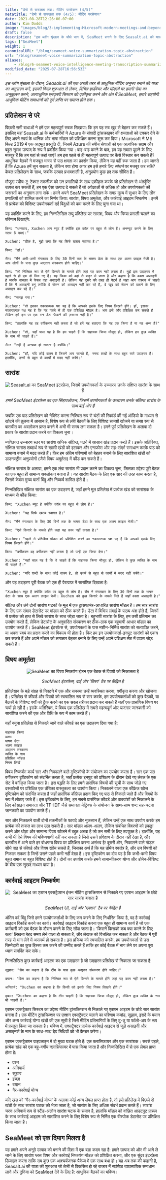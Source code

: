 ```yaml
---
title: "डेमो से सफलता तक: मीटिंग परसेप्शन (4/5)"
metatitle: "डेमो से सफलता तक (4/5): मीटिंग परसेप्शन"
date: 2021-08-28T12:26:00-07:00
author: Kim Dodds
image: "images/blog/3-implementing-Microsoft-modern-meetings-and-beyond/SeaMeet animation.gif"
draft: false
description: "इस ब्लॉग श्रृंखला के चौथे भाग में, SeaMeet बनाने के लिए Seasalt.ai की यात्रा का अनुसरण करें, जो हमारे सहयोगी आधुनिक मीटिंग समाधान हैं।"
tags: ["SeaMeet"]
weight: 1  
canonicalURL: "/blog/seameet-voice-summarization-topic-abstraction"
url: "/blog/seameet-voice-summarization-topic-abstraction"
aliases:
    - /blog/6-seameet-voice-intelligence-meeting-transcription-summarization-topic-abstraction-action-extraction/
modified_date: "2025-07-28T16:56:53Z"
---
```


*इस ब्लॉग श्रृंखला के दौरान, Seasalt.ai की एक अच्छी तरह से आधुनिक मीटिंग अनुभव बनाने की यात्रा का अनुसरण करें, इसकी विनम्र शुरुआत से लेकर, विभिन्न हार्डवेयर और मॉडलों पर हमारी सेवा का अनुकूलन करने, अत्याधुनिक एनएलपी सिस्टम को एकीकृत करने और अंत में SeaMeet, हमारे सहयोगी आधुनिक मीटिंग समाधानों की पूर्ण प्राप्ति पर समाप्त होने तक।*

## प्रतिलेखन से परे

पिछली सभी बाधाओं ने हमें एक महत्वपूर्ण सबक सिखाया: कि हम यह सब खुद से बेहतर कर सकते हैं।
इसलिए यहां Seasalt.ai के कर्मचारियों ने Azure के संवादी ट्रांसक्राइबर की क्षमताओं को टक्कर देने के लिए अपने स्वयं के ध्वनिक और भाषा मॉडल को प्रशिक्षित करना शुरू कर दिया।
Microsoft ने MS बिल्ड 2019 में एक अद्भुत प्रस्तुति दी, जिसमें Azure की स्पीच सेवाओं को एक अत्यधिक सक्षम और बहुत सुलभ उत्पाद के रूप में प्रदर्शित किया गया।
वाह-वाह करने के बाद, हम यह सवाल पूछने के लिए मजबूर हैं कि हम यहां से कहां जाएं?
हम इस पहले से ही महत्वपूर्ण उत्पाद पर कैसे विस्तार कर सकते हैं? आधुनिक बैठकों ने मजबूत भाषण से पाठ क्षमता का प्रदर्शन किया, लेकिन यह वहीं रुक जाता है।
हम जानते हैं कि Azure हमें सुन सकता है, लेकिन क्या होगा अगर हम इसे हमारे लिए *सोचने* पर मजबूर कर सकें?
केवल प्रतिलेखन के साथ, जबकि उत्पाद प्रभावशाली है, अनुप्रयोग कुछ हद तक सीमित हैं।

मौजूदा स्पीच-टू-टेक्स्ट तकनीक को उन प्रणालियों के साथ एकीकृत करके जो प्रतिलेखन से अंतर्दृष्टि उत्पन्न कर सकती हैं, हम एक ऐसा उत्पाद दे सकते हैं जो अपेक्षाओं से अधिक हो और उपयोगकर्ता की जरूरतों का अनुमान लगा सके।
हमने अपने SeaMeet प्रतिलेखन के समग्र मूल्य में सुधार के लिए तीन प्रणालियों को शामिल करने का निर्णय लिया: सारांश, विषय अमूर्तता, और कार्रवाई आइटम निष्कर्षण।
इनमें से प्रत्येक को विशिष्ट उपयोगकर्ता दर्द बिंदुओं को कम करने के लिए चुना गया था।

यह प्रदर्शित करने के लिए, हम निम्नलिखित लघु प्रतिलेख पर सारांश, विषय और क्रिया प्रणाली चलाने का परिणाम दिखाएंगे:

```
किम: "धन्यवाद, Xuchen आप म्यूट हैं क्योंकि इस कॉल पर बहुत से लोग हैं। अनम्यूट करने के लिए स्टार 6 दबाएं।"

Xuchen: "ठीक है, मुझे लगा कि यह सिर्फ खराब स्वागत है।"

किम: "हाँ।"

सैम: "मैंने अभी-अभी मंगलवार के लिए 30 दिनों तक के भाषण डेटा के साथ एक अलग फ़ाइल भेजी है। आप लोगों के पास कुछ अद्यतन संस्करण होने चाहिए।"

किम: "तो निश्चित रूप से ऐसे किनारे के मामले होंगे जहां यह काम नहीं करता है। मुझे इस उदाहरण में पहले से ही एक दो मिल गए हैं। यह क्रिया को वहां से बाहर ले जाता है और कहता है कि वक्ता असाइनी है जबकि वास्तव में कैरल वहां असाइनी है। लेकिन यह दूसरे की तरह ही पैटर्न है जहां आप वास्तव में चाहते हैं कि मैं असाइनी बनूं क्योंकि वे जेसन को असाइन नहीं कर रहे हैं, वे खुद को जेसन को बताने के लिए असाइन कर रहे हैं।"

सैम: "समझ गया।"

Xuchen: "तो इसका नकारात्मक पक्ष यह है कि आपको इसके लिए नियम लिखने होंगे। हाँ, इसका सकारात्मक पक्ष यह है कि यह पहले से ही एक प्रशिक्षित मॉडल है। आप इसे और प्रशिक्षित कर सकते हैं लेकिन हमें इस पर एक टन डेटा फेंकने की ज़रूरत नहीं है।"

किम: "हालांकि यह वह वर्गीकरण नहीं करता है जो हमें यह बताएगा कि यह एक क्रिया है या यह अन्य है?"

Xuchen: "तो, यहाँ चाल यह है कि हम चाहते हैं कि सहायक क्रिया मौजूद हो, लेकिन हम कुछ व्यक्ति के नाम भी चाहते हैं।"

सैम: "सही है अन्यथा हो सकता है क्योंकि।"

Xuchen: "हाँ, यदि कोई वाक्य है जिसमें आप जानते हैं, स्पष्ट शब्दों के साथ बहुत सारे उदाहरण हैं। हालाँकि, उनमें से बहुत से कार्यों में मदद नहीं करेंगे।"
```

## सारांश

<center>
<img src="/images/blog/6-seameet-voice-intelligence-meeting-transcription-summarization-topic-abstraction-action-extraction/summarization.png" alt="Seasalt.ai का SeaMeet इंटरफ़ेस, जिसमें उपयोगकर्ता के उच्चारण उनके संक्षिप्त सारांश के साथ हैं"/>

*हमारे SeaMeet इंटरफ़ेस का एक सिंहावलोकन, जिसमें उपयोगकर्ता के उच्चारण उनके संक्षिप्त सारांश के साथ बाईं ओर हैं*
</center>

जबकि एक पाठ प्रतिलेखन को नेविगेट करना निश्चित रूप से घंटों की रिकॉर्ड की गई ऑडियो के माध्यम से खोदने की तुलना में आसान है, विशेष रूप से लंबी बैठकों के लिए विशिष्ट सामग्री खोजने या समग्र रूप से बातचीत का अवलोकन प्राप्त करने में अभी भी समय लग सकता है।
हमने पूर्ण प्रतिलेखन के अलावा दो प्रकार के सारांश प्रदान करने का विकल्प चुना।

व्यक्तिगत उच्चारण स्तर पर सारांश अधिक संक्षिप्त, पढ़ने में आसान खंड प्रदान करते हैं।
इसके अतिरिक्त, संक्षिप्त सारांश शब्दार्थ रूप से खाली खंडों को हटाकर और एनाफोरा और सह-संदर्भ समाधान करके पाठ को सामान्य बनाने में मदद करते हैं।
फिर हम अंतिम परिणामों को बेहतर बनाने के लिए सारांशित खंडों को डाउनस्ट्रीम अनुप्रयोगों (जैसे विषय अमूर्तता) में फीड कर सकते हैं।

संक्षिप्त सारांश के अलावा, हमने एक लंबा सारांश भी प्रदान करने का विकल्प चुना, जिसका उद्देश्य पूरी बैठक का एक बहुत ही सामान्य अवलोकन बनाना है।
यह सारांश बैठक के लिए एक सार की तरह काम करता है, जिसमें केवल मुख्य वार्ता बिंदु और निष्कर्ष शामिल होते हैं।

निम्नलिखित संक्षिप्त सारांश का एक उदाहरण है, जहाँ हमने मूल प्रतिलेख में प्रत्येक खंड को सारांशक के माध्यम से फीड किया:

```
किम: "Xuchen म्यूट है क्योंकि कॉल पर बहुत से लोग हैं।"

Xuchen: "यह सिर्फ खराब स्वागत है।"

सैम: "मैंने मंगलवार के लिए 30 दिनों तक के भाषण डेटा के साथ एक अलग फ़ाइल भेजी।"

किम: "ऐसे किनारे के मामले होंगे जहां यह काम नहीं करता है।"

Xuchen: "पहले से प्रशिक्षित मॉडल को प्रशिक्षित करने का नकारात्मक पक्ष यह है कि आपको इसके लिए नियम लिखने होंगे।"

किम: "वर्गीकरण वह वर्गीकरण नहीं करता है जो उन्हें एक क्रिया देगा।"

Xuchen: "यहाँ चाल यह है कि वे चाहते हैं कि सहायक क्रिया मौजूद हो, लेकिन वे कुछ व्यक्ति के नाम भी चाहते हैं।"

Xuchen: "यदि शब्दों के साथ कोई वाक्य है, तो उनमें से बहुत से कार्यों में मदद नहीं करेंगे।"
```

और यह उदाहरण पूरी बैठक को एक ही पैराग्राफ में सारांशित दिखाता है:

```
"Xuchen म्यूट है क्योंकि कॉल पर बहुत से लोग हैं। सैम ने मंगलवार के लिए 30 दिनों तक के भाषण डेटा के साथ एक अलग फ़ाइल भेजी। Xuchen को कुछ किनारे के मामले मिले हैं जहाँ वक्ता असाइनी है।"
```

संक्षिप्त और लंबे दोनों सारांश घटकों के मूल में एक ट्रांसफार्मर-आधारित सारांश मॉडल है।
हम सार सारांश के लिए एक संवाद डेटासेट पर मॉडल को ठीक करते हैं।
डेटा में विभिन्न लंबाई के पाठ्य अंश होते हैं, जिनमें से प्रत्येक को हाथ से लिखे सारांश के साथ जोड़ा जाता है।
बहुभाषी सारांश के लिए, हम उसी प्रतिमान का उपयोग करते हैं, लेकिन डेटासेट के अनुवादित संस्करण पर ठीक-ठाक एक बहुभाषी आधार मॉडल का उपयोग करते हैं।
SeaMeet इंटरफ़ेस से, उपयोगकर्ता के पास मशीन-निर्मित सारांश को सत्यापित करने, या अपना स्वयं का प्रदान करने का विकल्प भी होता है।
फिर हम इन उपयोगकर्ता-इनपुट सारांशों को एकत्र कर सकते हैं और अपने मॉडल को लगातार बेहतर बनाने के लिए उन्हें अपने प्रशिक्षण सेट में वापस जोड़ सकते हैं।

## विषय अमूर्तता

<center>
<img src="/images/blog/6-seameet-voice-intelligence-meeting-transcription-summarization-topic-abstraction-action-extraction/topics.png" alt="SeaMeet का विषय निष्कर्षण इंजन एक बैठक से विषयों को निकालता है"/>

*SeaMeet इंटरफ़ेस, दाईं ओर 'विषय' टैब पर केंद्रित है*
</center>

प्रतिलेखन के बड़े संग्रह से निपटने में एक और समस्या उन्हें व्यवस्थित करना, वर्गीकृत करना और खोजना है।
प्रतिलेख से कीवर्ड और विषयों को स्वचालित रूप से सार करके, हम उपयोगकर्ताओं को कुछ बैठकों, या बैठकों के विशिष्ट वर्गों को ट्रैक करने का एक सरल तरीका प्रदान कर सकते हैं जहाँ एक प्रासंगिक विषय पर चर्चा हो रही है।
इसके अतिरिक्त, ये विषय एक प्रतिलेख में सबसे महत्वपूर्ण और यादगार जानकारी को सारांशित करने की एक और विधि के रूप में काम करते हैं।

यहाँ नमूना प्रतिलेख से निकाले जाने वाले कीवर्ड का एक उदाहरण दिया गया है:

```
सहायक क्रिया
वक्ता
भाषण डेटा
अलग फ़ाइल
अद्यतन संस्करण
व्यक्ति के नाम
प्रशिक्षित मॉडल
नियम लिखें
```

विषय निष्कर्षण कार्य सार और निकालने वाले दृष्टिकोणों के संयोजन का उपयोग करता है।
सार एक पाठ वर्गीकरण दृष्टिकोण को संदर्भित करता है, जहाँ प्रत्येक इनपुट को प्रशिक्षण के दौरान देखे गए लेबल के एक सेट में वर्गीकृत किया जाता है।
इस पद्धति के लिए हमने प्रासंगिक विषयों की सूची के साथ जोड़े गए दस्तावेजों पर प्रशिक्षित एक तंत्रिका वास्तुकला का उपयोग किया।
निकालने वाला एक कीफ़्रेज़ खोज दृष्टिकोण को संदर्भित करता है जहाँ प्रासंगिक कीफ़्रेज़ प्रदान किए गए पाठ से निकाले जाते हैं और विषयों के रूप में लौटाए जाते हैं।
इस दृष्टिकोण के लिए, हम सबसे प्रासंगिक कीवर्ड और वाक्यांशों को निकालने के लिए कोसाइन समानता और TF-IDF जैसे समानता मेट्रिक्स के संयोजन के साथ-साथ शब्द सह-घटना जानकारी का उपयोग करते हैं।

सार और निकालने वाली दोनों तकनीकों के फायदे और नुकसान हैं, लेकिन उन्हें एक साथ उपयोग करके हम प्रत्येक की ताकत का लाभ उठा सकते हैं।
सार मॉडल अलग-अलग, लेकिन संबंधित विवरणों को इकट्ठा करने और थोड़ा और सामान्य विषय खोजने में बहुत अच्छा है जो उन सभी के लिए उपयुक्त है।
हालाँकि, यह कभी भी ऐसे विषय की भविष्यवाणी नहीं कर सकता है जिसे उसने प्रशिक्षण के दौरान नहीं देखा है, और बातचीत में आने वाले हर बोधगम्य विषय पर प्रशिक्षित करना असंभव है!
दूसरी ओर, निकालने वाले मॉडल सीधे पाठ से कीवर्ड और विषय खींच सकते हैं, जिसका अर्थ है कि यह डोमेन स्वतंत्र है, और उन विषयों को निकाल सकता है जिन्हें उसने पहले कभी नहीं देखा है।
इस दृष्टिकोण का दोष यह है कि कभी-कभी विषय बहुत समान या बहुत विशिष्ट होते हैं।
दोनों का उपयोग करके हमने सामान्यीकरण योग्य और डोमेन-विशिष्ट के बीच एक सुखद माध्यम पाया है।

## कार्रवाई आइटम निष्कर्षण

<center>
<img src="/images/blog/6-seameet-voice-intelligence-meeting-transcription-summarization-topic-abstraction-action-extraction/actions.png" alt="SeaMeet का एक्शन एक्सट्रैक्शन इंजन मीटिंग ट्रांसक्रिप्शन से निकाले गए एक्शन आइटम के छोटे सार सारांश बनाता है"/>

*SeaMeet UI, दाईं ओर 'एक्शन' टैब पर केंद्रित है*
</center>

अंतिम दर्द बिंदु जिसे हमने उपयोगकर्ताओं के लिए कम करने के लिए निर्धारित किया है, वह है कार्रवाई आइटम रिकॉर्ड करने का कार्य।
कार्रवाई आइटम रिकॉर्ड करना एक बहुत ही सामान्य कार्य है जो एक कर्मचारी को एक बैठक के दौरान करने के लिए सौंपा जाता है।
'किसने किसको कब क्या करने के लिए कहा' लिखना बेहद समय लेने वाला हो सकता है, और लेखक को विचलित कर सकता है और बैठक में पूरी तरह से भाग लेने में असमर्थ हो सकता है।
इस प्रक्रिया को स्वचालित करके, हम उपयोगकर्ता से उस जिम्मेदारी का कुछ हिस्सा कम करने की उम्मीद करते हैं ताकि हर कोई बैठक में भाग लेने पर अपना पूरा ध्यान समर्पित कर सके।

निम्नलिखित कुछ कार्रवाई आइटम का एक उदाहरण है जो उदाहरण प्रतिलेख से निकाला जा सकता है:

```
सुझाव: "सैम का कहना है कि टीम के पास कुछ अद्यतन संस्करण होने चाहिए।"

बयान: "किम का कहना है कि निश्चित रूप से ऐसे किनारे के मामले होंगे जहां यह काम नहीं करता है।"

अनिवार्य: "Xuchen का कहना है कि किसी को इसके लिए नियम लिखने होंगे।"

इच्छा: "Xuchen का कहना है कि टीम चाहती है कि सहायक क्रिया मौजूद हो, लेकिन कुछ व्यक्ति के नाम भी चाहती है।"
```

एक्शन एक्सट्रैक्टर सिस्टम का उद्देश्य मीटिंग ट्रांसक्रिप्शन से निकाले गए एक्शन आइटम के छोटे सार सारांश बनाना है।
एक मीटिंग ट्रांसक्रिप्शन पर एक्शन एक्सट्रैक्टर चलाने का परिणाम कमांड, सुझाव, इरादे के बयान और अन्य कार्रवाई योग्य खंडों की एक सूची है जिसे मीटिंग प्रतिभागियों के लिए टू-डू या फॉलो-अप के रूप में प्रस्तुत किया जा सकता है।
भविष्य में, एक्सट्रैक्टर प्रत्येक कार्रवाई आइटम से जुड़े असाइनी और असाइनर्स के नाम के साथ-साथ देय तिथियों को भी कैप्चर करेगा।

एक्शन एक्सट्रैक्शन पाइपलाइन में दो मुख्य घटक होते हैं: एक क्लासिफायर और एक सारांशक।
सबसे पहले, प्रत्येक खंड को एक बहु-वर्गीय क्लासिफायर में पास किया जाता है और निम्नलिखित में से एक लेबल प्राप्त होता है:

- प्रश्न
- अनिवार्य
- सुझाव
- इच्छा
- बयान
- गैर-कार्रवाई योग्य

यदि खंड को 'गैर-कार्रवाई योग्य' के अलावा कोई अन्य लेबल प्राप्त होता है, तो इसे प्रतिलेख में पिछले दो खंडों के साथ सारांश घटक को भेजा जाता है, जो सारांश के लिए अधिक संदर्भ प्रदान करते हैं।
सारांश चरण अनिवार्य रूप से स्टैंड-अलोन सारांश घटक के समान है, हालांकि मॉडल को वांछित आउटपुट प्रारूप के साथ कार्रवाई आइटम को सारांशित करने के लिए विशेष रूप से निर्मित एक बीस्पोक डेटासेट पर प्रशिक्षित किया जाता है।

## SeaMeet को एक दिमाग मिलता है

यह हमारे अपने अनूठे उत्पाद को बनाने की दिशा में एक बड़ा कदम रहा है: हमारे उत्पाद को और भी आगे ले जाने के लिए सारांश प्लस विषय और कार्रवाई निष्कर्षण मॉडल को प्रशिक्षित करना, और एक सुंदर इंटरफ़ेस डिजाइन करना ताकि सब कुछ एक आश्चर्यजनक पैकेज में एक साथ बंधा हो।
यह अब तक की कहानी है, Seasalt.ai की यात्रा की शुरुआत जो तेजी से विकसित हो रहे बाजार में सर्वश्रेष्ठ व्यावसायिक समाधान लाने और दुनिया को SeaMeet देने के लिए है: आधुनिक बैठकों का भविष्य।
